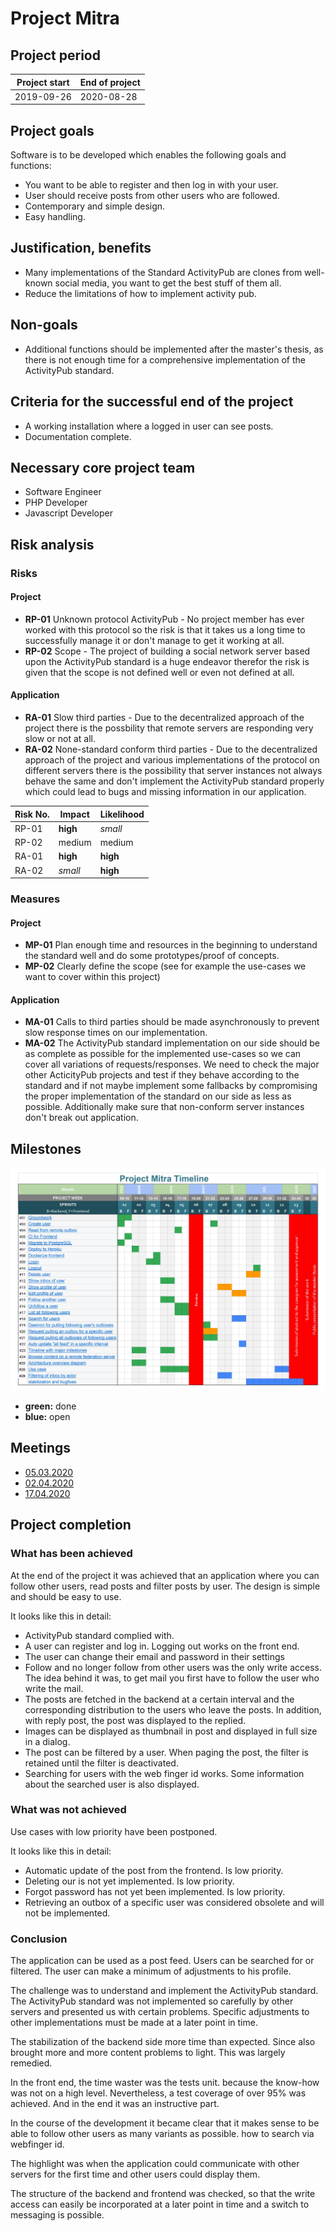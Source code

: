 # Project Mitra

## Project period

| Project start | End of project |
| ------------- | -------------- |
| 2019-09-26    | 2020-08-28     |

## Project goals

Software is to be developed which enables the following goals and functions:

- You want to be able to register and then log in with your user.
- User should receive posts from other users who are followed.
- Contemporary and simple design.
- Easy handling.

## Justification, benefits

- Many implementations of the Standard ActivityPub are clones from well-known social media, you want to get the best stuff of them all.
- Reduce the limitations of how to implement activity pub.

## Non-goals

- Additional functions should be implemented after the master's thesis, as there is not enough time for a comprehensive implementation of the ActivityPub standard.

## Criteria for the successful end of the project

- A working installation where a logged in user can see posts.
- Documentation complete.

## Necessary core project team

- Software Engineer
- PHP Developer
- Javascript Developer

## Risk analysis

### Risks

#### Project

- **RP-01** Unknown protocol ActivityPub - No project member has ever worked with this protocol so the risk is that it takes us a long time to successfully manage it or don't manage to get it working at all.
- **RP-02** Scope - The project of building a social network server based upon the ActivityPub standard is a huge endeavor therefor the risk is given that the scope is not defined well or even not defined at all.

#### Application

- **RA-01** Slow third parties - Due to the decentralized approach of the project there is the possbility that remote servers are responding very slow or not at all.
- **RA-02** None-standard conform third parties - Due to the decentralized approach of the project and various implementations of the protocol on different servers there is the possibility that server instances not always behave the same and don't implement the ActivityPub standard properly which could lead to bugs and missing information in our application.

| Risk No. | Impact   | Likelihood |
| -------- | -------- | ---------- |
| RP-01    | **high** | _small_    |
| RP-02    | medium   | medium     |
| RA-01    | **high** | **high**   |
| RA-02    | _small_  | **high**   |

### Measures

#### Project

- **MP-01** Plan enough time and resources in the beginning to understand the standard well and do some prototypes/proof of concepts.
- **MP-02** Clearly define the scope (see for example the use-cases we want to cover within this project)

#### Application

- **MA-01** Calls to third parties should be made asynchronously to prevent slow response times on our implementation.
- **MA-02** The ActivityPub standard implementation on our side should be as complete as possible for the implemented use-cases so we can cover all variations of requests/responses. We need to check the major other ActicityPub projects and test if they behave according to the standard and if not maybe implement some fallbacks by compromising the proper implementation of the standard on our side as less as possible. Additionally make sure that non-conform server instances don't break out application.

## Milestones

![Usetr](./stuff/project-mitra-timeline.jpg)

- **green:** done
- **blue:** open

## Meetings

- [05.03.2020](./minutes/2020-03-05.md)
- [02.04.2020](./minutes/2020-04-02.md)
- [17.04.2020](./minutes/2020-04-17.md)

## Project completion

### What has been achieved
At the end of the project it was achieved that an application where you can follow other users, read posts and filter posts by user. The design is simple and should be easy to use.

It looks like this in detail:
- ActivityPub standard complied with.
- A user can register and log in. Logging out works on the front end.
- The user can change their email and password in their settings
- Follow and no longer follow from other users was the only write access. The idea behind it was, to get mail you first have to follow the user who write the mail.
- The posts are fetched in the backend at a certain interval and the corresponding distribution to the users who leave the posts. In addition, with reply post, the post was displayed to the replied.
- Images can be displayed as thumbnail in post and displayed in full size in a dialog.
- The post can be filtered by a user. When paging the post, the filter is retained until the filter is deactivated.
- Searching for users with the web finger id works. Some information about the searched user is also displayed.

### What was not achieved
Use cases with low priority have been postponed. 

It looks like this in detail:
- Automatic update of the post from the frontend. Is low priority.
- Deleting our is not yet implemented. Is low priority.
- Forgot password has not yet been implemented. Is low priority.
- Retrieving an outbox of a specific user was considered obsolete and will not be implemented.

### Conclusion

The application can be used as a post feed. Users can be searched for or filtered. The user can make a minimum of adjustments to his profile.

The challenge was to understand and implement the ActivityPub standard.
The ActivityPub standard was not implemented so carefully by other servers and presented us with certain problems. Specific adjustments to other implementations must be made at a later point in time.

The stabilization of the backend side more time than expected. Since also brought more and more content problems to light. This was largely remedied.

In the front end, the time waster was the tests unit. because the know-how was not on a high level. Nevertheless, a test coverage of over 95% was achieved. And in the end it was an instructive part.

In the course of the development it became clear that it makes sense to be able to follow other users as many variants as possible. how to search via webfinger id.

The highlight was when the application could communicate with other servers for the first time and other users could display them.

The structure of the backend and frontend was checked, so that the write access can easily be incorporated at a later point in time and a switch to messaging is possible.
